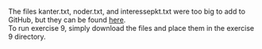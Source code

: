 The files kanter.txt, noder.txt, and interessepkt.txt were too big to add to GitHub, but they can be found [here](https://www.idi.ntnu.no/emner/idatt2101/Astjerne/opg/norden/).  
To run exercise 9, simply download the files and place them in the exercise 9 directory.

